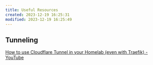 ```yaml
---
title: Useful Resources
created: 2023-12-19 16:25:31
modified: 2023-12-19 16:25:49
---
```

## Tunneling
[How to use Cloudflare Tunnel in your Homelab (even with Traefik) - YouTube](https://www.youtube.com/watch?v=yMmxw-DZ5Ec&t=971s&ab_channel=ChristianLempa) 